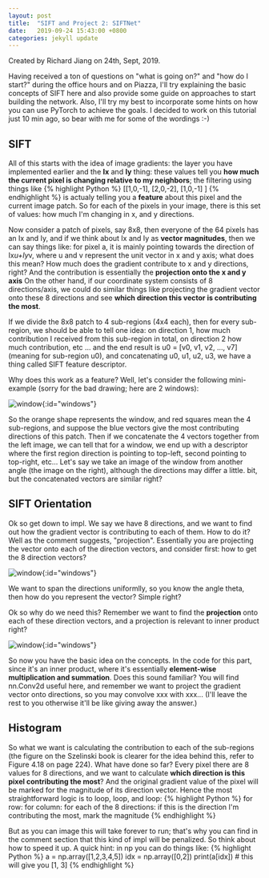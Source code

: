 ```yaml
---
layout: post
title:  "SIFT and Project 2: SIFTNet"
date:   2019-09-24 15:43:00 +0800
categories: jekyll update
---
```


Created by Richard Jiang on 24th, Sept, 2019. 

Having received a ton of questions on "what is going on?" and "how do I start?" during the office hours and on Piazza, I'll try explaining the basic concepts of SIFT here and also provide some guide on approaches to start building the network. Also, I'll try my best to incorporate some hints on how you can use PyTorch to achieve the goals. I decided to work on this tutorial just 10 min ago, so bear with me for some of the wordings :-)

## SIFT
All of this starts with the idea of image gradients: the layer you have implemented earlier and the **Ix** and **Iy** thing: these values tell you **how much the current pixel is changing relative to my neighbors**; the filtering using things like 
{% highlight Python %} 
[[1,0,-1],
 [2,0,-2],
 [1,0,-1]
] 
{% endhighlight %} 
is actualy telling you a **feature** about this pixel and the current image patch. So for each of the pixels in your image, there is this set of values: how much I'm changing in x, and y directions. 

Now consider a patch of pixels, say 8x8, then everyone of the 64 pixels has an Ix and Iy, and if we think about Ix and Iy as **vector magnitudes**, then we can say things like: for pixel a, it is mainly pointing towards the direction of Ix*u+Iy*v, where u and v represent the unit vector in x and y axis; what does this mean? How much does the gradient contribute to x and y directions, right? And the contribution is essentially the **projection onto the x and y axis** On the other hand, if our coordinate system consists of 8 directions/axis, we could do similar things like projecting the gradient vector onto these 8 directions and see **which direction this vector is contributing the most**. 

If we divide the 8x8 patch to 4 sub-regions (4x4 each), then for every sub-region, we should be able to tell one idea: on direction 1, how much contribution I received from this sub-region in total, on direction 2 how much contribution, etc ... and the end result is u0 = [v0, v1, v2, ..., v7]  (meaning for sub-region u0), and concatenating u0, u1, u2, u3, we have a thing called SIFT feature descriptor.

Why does this work as a feature? Well, let's consider the following mini-example (sorry for the bad drawing; here are 2 windows):

![window]({{richardejiang.github.io}}/assets/images/windows.jpeg){:id="windows"}

So the orange shape represents the window, and red squares mean the 4 sub-regions, and suppose the blue vectors give the most contributing directions of this patch. Then if we concatenate the 4 vectors together from the left image, we can tell that for a window, we end up with a descriptor where the first region direction is pointing to top-left, second pointing to top-right, etc... Let's say we take an image of the window from another angle (the image on the right), although the directions may differ a little. bit, but the concatenated vectors are similar right?

## SIFT Orientation
Ok so get down to impl. We say we have 8 directions, and we want to find out how the gradient vector is contributing to each of them. How to do it? Well as the comment suggests, "projection". Essentially you are projecting the vector onto each of the direction vectors, and consider first: how to get the 8 direction vectors? 

![window]({{richardejiang.github.io}}/assets/images/directions.jpeg){:id="windows"}

We want to span the directions uniformlly, so you know the angle theta, then how do you represent the vector? Simple right?

Ok so why do we need this? Remember we want to find the **projection** onto each of these direction vectors, and a projection is relevant to inner product right?

![window]({{richardejiang.github.io}}/assets/images/inner.jpeg){:id="windows"}

So now you have the basic idea on the concepts. In the code for this part, since it's an inner product, where it's essentially **element-wise multiplication and summation**. Does this sound familiar? You will find nn.Conv2d useful here, and remember we want to project the gradient vector onto directions, so you may convolve xxx with xxx... (I'll leave the rest to you otherwise it'll be like giving away the answer.)

## Histogram
So what we want is calculating the contribution to each of the sub-regions (the figure on the Szelinski book is clearer for the idea behind this, refer to Figure 4.18 on page 224). What have done so far? Every pixel there are 8 values for 8 directions, and we want to calculate **which direction is this pixel contributing the most**? And the original gradient value of the pixel will be marked for the magnitude of its direction vector. Hence the most straightforward logic is to loop, loop, and loop:
{% highlight Python %} 
for row:
    for column:
        for each of the 8 directions:
            if this is the direction I'm contributing the most, mark the magnitude
{% endhighlight %} 

But as you can image this will take forever to run; that's why you can find in the comment section that this kind of impl will be penalized. So think about how to speed it up. A quick hint: in np you can do things like:
{% highlight Python %} 
a = np.array([1,2,3,4,5])
idx = np.array([0,2])
print(a[idx]) # this will give you [1, 3]
{% endhighlight %} 

